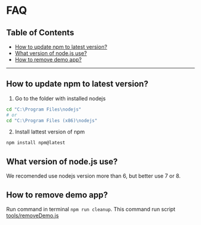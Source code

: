 # FAQ

## Table of Contents

* [How to update npm to latest version?](#how-to-update-npm-to-latest-version)
* [What version of node.js use?](#what-version-of-nodejs-use)
* [How to remove demo app?](#how-to-remove-demo-app)

---

<a name="how-to-update-npm-to-latest-version"></a>

## How to update npm to latest version?

1.  Go to the folder with installed nodejs

```bash
cd "C:\Program Files\nodejs"
# or
cd "C:\Program Files (x86)\nodejs"
```

2.  Install lattest version of npm

```bash
npm install npm@latest
```

<a name="what-version-of-nodejs-use"></a>

## What version of node.js use?

We recomended use nodejs version more than 6, but better use 7 or 8.

<a name="how-to-remove-demo-app"></a>

## How to remove demo app?

Run command in terminal `npm run cleanup`. This command run script [tools/removeDemo.js](../tools/removeDemo.js)
